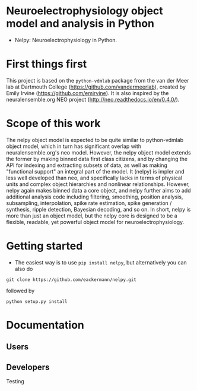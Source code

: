 Neuroelectrophysiology object model and analysis in Python
==========================================================

* Nelpy: Neuroelectrophysiology in Python.

First things first
==================

This project is based on the `python-vdmlab` package from the
van der Meer lab at Dartmouth College (https://github.com/vandermeerlab),
created by Emily Irvine (https://github.com/emirvine). It is also inspired
by the neuralensemble.org NEO project (http://neo.readthedocs.io/en/0.4.0/).

Scope of this work
==================
The nelpy object model is expected to be quite similar to python-vdmlab object
model, which in turn has significant overlap with neuralensemble.org's neo
model. However, the nelpy object model extends the former by making binned data
first class citizens, and by changing the API for indexing and extracting subsets
of data, as well as making "functional support" an integral part of the model. It
(nelpy) is impler and less well developed than neo, and specifically lacks in
terms of physical units and complex object hierarchies and nonlinear relationships.
However, nelpy again makes binned data a core object, and nelpy further aims to
add additional analysis code including filtering, smoothing, position analysis,
subsampling, interpolation, spike rate estimation, spike generation / synthesis,
ripple detection, Bayesian decoding, and so on. In short, nelpy is more than just
an object model, but the nelpy core is designed to be a flexible, readable, yet
powerful object model for neuroelectrophysiology.

Getting started
===============

* The easiest way is to use `pip install nelpy`, but alternatively you can also do

```
git clone https://github.com/eackermann/nelpy.git
```

followed by

    python setup.py install

Documentation
=============

Users
-----

Developers
----------

Testing
